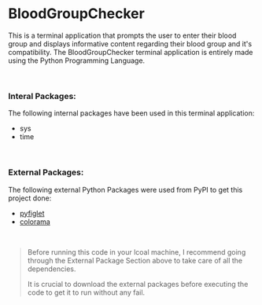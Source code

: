 # BloodGroupChecker

This is a terminal application that prompts the user to enter their blood group and displays informative content regarding their blood group and it's compatibility. The BloodGroupChecker terminal application is entirely made using the Python Programming Language. 

<br>

### Interal Packages: 
The following internal packages have been used in this terminal application:
- sys
- time
<br>

### External Packages: 
The following external Python Packages were used from PyPI to get this project done:
- [pyfiglet](https://pypi.org/project/pyfiglet/0.7/)
- [colorama](https://pypi.org/project/colorama/)

<br>

> Before running this code in your lcoal machine, I recommend going through the External Package Section above to take care of all the dependencies.
> 
> It is crucial to download the external packages before executing the code to get it to run without any fail. 
